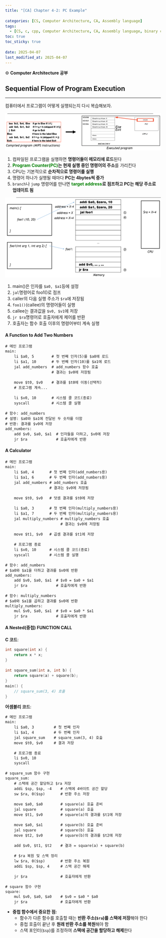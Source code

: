 ```yaml
---
title: "[CA] Chapter 4-2: PC Example"

categories: [CS, Computer Architecture, CA, Assembly language]
tags:
  - [CS, c, cpp, Computer Architecture, CA, Assembly language, binary code]
toc: true
toc_sticky: true

date: 2025-04-07
last_modified_at: 2025-04-07
---
```

⚙ **Computer Architecture 공부**

## Sequential Flow of Program Execution
---
컴퓨터에서 프로그램이 어떻게 실행되는지 다시 복습해보자.

![alt text](../assets/img/Architecture/Sequential_Flow.png)
1. 컴파일된 프로그램을 실행하면 **명령어들이 메모리에 로드**된다
2. **<span style="color: #008000">Program Counter(PC)</span>는 현재 실행 중인 명령어의 주소**를 가리킨다
3. CPU는 기본적으로 **순차적으로 명령어를 실행**
4. 명령어 하나가 실행될 때마다 **PC는 4bytes씩 증가**
5. `branch`나 `jump` 명령어를 만나면 **<span style="color: #008000">target address</span>로 점프하고 PC는 해당 주소로 업데이트 됨**

![alt text](../assets/img/Architecture/Flow_procedurecall.png)
1. main()은 인자를 `$a0, $a1`등에 설정
2. `jal`명령어로 foo1()로 점프
3. caller의 다음 실행 주소가 `$ra`에 저장됨
4. `foo1()`(callee)의 명령어들이 실행
5. callee는 결과값을 `$v0, $v1`에 저장
6. `jr $ra`명령어로 호출자에게 제어를 반환
7. 호출자는 함수 호출 이후의 명령어부터 계속 실행


#### A Function to Add Two Numbers

```assembly
# 메인 프로그램
main:
    li $a0, 5        # 첫 번째 인자(5)를 $a0에 로드
    li $a1, 10       # 두 번째 인자(10)를 $a1에 로드
    jal add_numbers  # add_numbers 함수 호출
                     # 결과는 $v0에 저장됨
    
    move $t0, $v0    # 결과를 $t0에 이동(선택적)
    # 프로그램 계속...
    
    li $v0, 10       # 시스템 콜 코드(종료)
    syscall          # 시스템 콜 실행

# 함수: add_numbers
# 설명: $a0와 $a1에 전달된 두 숫자를 더함
# 반환: 결과를 $v0에 저장
add_numbers:
    add $v0, $a0, $a1  # 인자들을 더하고, $v0에 저장
    jr $ra             # 호출자에게 반환
```

#### A Calculator

```assembly
# 메인 프로그램
main:
    li $a0, 4       # 첫 번째 인자(add_numbers용)
    li $a1, 6       # 두 번째 인자(add_numbers용)
    jal add_numbers # add_numbers 호출
                    # 결과는 $v0에 저장됨
    
    move $t0, $v0   # 덧셈 결과를 $t0에 저장
    
    li $a0, 3       # 첫 번째 인자(multiply_numbers용)
    li $a1, 7       # 두 번째 인자(multiply_numbers용)
    jal multiply_numbers # multiply_numbers 호출
                         # 결과는 $v0에 저장됨
    
    move $t1, $v0   # 곱셈 결과를 $t1에 저장
    
    # 프로그램 종료
    li $v0, 10      # 시스템 콜 코드(종료)
    syscall         # 시스템 콜 실행

# 함수: add_numbers
# $a0와 $a1을 더하고 결과를 $v0에 반환
add_numbers:
    add $v0, $a0, $a1  # $v0 = $a0 + $a1
    jr $ra             # 호출자에게 반환

# 함수: multiply_numbers
# $a0와 $a1을 곱하고 결과를 $v0에 반환
multiply_numbers:
    mul $v0, $a0, $a1  # $v0 = $a0 * $a1
    jr $ra             # 호출자에게 반환
```

#### A Nested(중첩) FUNCTION CALL
__C 코드__:  
```c
int square(int x) {
    return x * x;
}

int square_sum(int a, int b) {
    return square(a) + square(b);
}
main() {
    // square_sum(3, 4) 호출
}
```

__어셈블리 코드__:  

```assembly
# 메인 프로그램
main:
    li $a0, 3         # 첫 번째 인자
    li $a1, 4         # 두 번째 인자
    jal square_sum    # square_sum(3, 4) 호출
    move $t0, $v0     # 결과 저장

    # 프로그램 종료
    li $v0, 10
    syscall

# square_sum 함수 구현
square_sum:
    # 스택에 공간 할당하고 $ra 저장
    addi $sp, $sp, -4    # 스택에 4바이트 공간 할당
    sw $ra, 0($sp)       # 반환 주소 저장
    
    move $a0, $a0        # square(a) 호출 준비
    jal square           # square(a) 호출
    move $t1, $v0        # square(a)의 결과를 $t1에 저장
    
    move $a0, $a1        # square(b) 호출 준비
    jal square           # square(b) 호출
    move $t2, $v0        # square(b)의 결과를 $t2에 저장
    
    add $v0, $t1, $t2    # 결과 = square(a) + square(b)
    
    # $ra 복원 및 스택 정리
    lw $ra, 0($sp)       # 반환 주소 복원
    addi $sp, $sp, 4     # 스택 공간 해제
    
    jr $ra               # 호출자에게 반환

# square 함수 구현
square:
    mul $v0, $a0, $a0    # $v0 = $a0 * $a0
    jr $ra               # 호출자에게 반환
```

* **중첩 함수에서 중요한 점:**
  * 함수가 다른 함수를 호출할 때는 **반환 주소(`$ra`)를 스택에 저장**해야 한다
  * 중첩 호출이 끝난 후 **원래 반환 주소를 복원**해야 함
  * 스택 포인터(`$sp`)를 조정하여 **스택에 공간을 할당하고 해제**한다